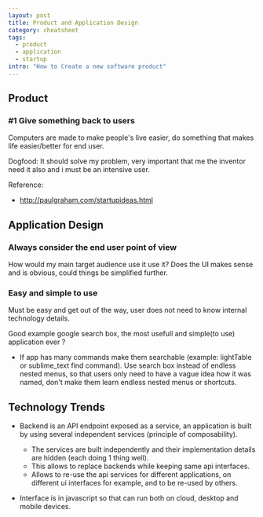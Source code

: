 ```yaml
---
layout: post
title: Product and Application Design
category: cheatsheet
tags:
  - product
  - application
  - startup
intro: "How to Create a new software product"
---
```


## Product

### #1 Give something back to users 

Computers are made to make people's live easier, do something that makes life easier/better for end user.

Dogfood: It should solve my problem, very important that me the inventor need it also and i must be an intensive user.

Reference:
- http://paulgraham.com/startupideas.html


## Application Design

### Always consider the end user point of view

How would my main target audience use it use it? Does the UI makes sense and is obvious, could things be simplified further.


### Easy and simple to use

Must be easy and get out of the way, user does not need to know internal technology details.

Good example google search box, the most usefull and simple(to use) application ever ?

- If app has many commands make them searchable (example: lightTable or sublime_text find command). Use  search box instead of endless nested menus, so that users only need to have a vague idea how it was named, don't make them learn endless nested menus or shortcuts.


## Technology Trends

- Backend is an API endpoint exposed as a service, an application is built by using several independent services (principle of composability).
  - The services are built independently and their implementation details are hidden (each doing 1 thing well).
  - This allows to replace backends while keeping same api interfaces.
  - Allows to re-use the api services for different applications, on different ui interfaces for example, and to be re-used by others.

- Interface is in javascript so that can run both on cloud, desktop and mobile devices.

